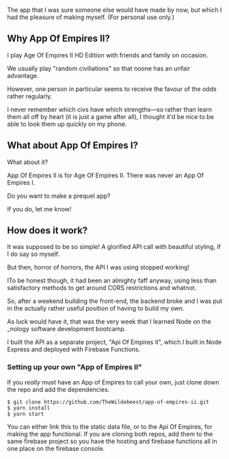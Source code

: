 The app that I was sure someone else would have made by now, but which I had the pleasure of making myself. (For personal use only.)

## Why App Of Empires II?

I play Age Of Empires II HD Edition with friends and family on occasion.

We usually play "random civiliations" so that noone has an unfair advantage.

However, one person in particular seems to receive the favour of the odds rather regularly.

I never remember which civs have which strengths—so rather than learn them all off by heart (it is just a game after all), I thought
it'd be nice to be able to look them up quickly on my phone.

## What about App Of Empires I?

What about it?

App Of Empires II is for Age Of Empires II. There was never an App Of Empires I.

Do you want to make a prequel app?

If you do, let me know!


## How does it work?

It was supposed to be so simple! A glorified API call with beautiful styling, if I do say so myself.

But then, horror of horrors, the API I was using stopped working!

ITo be honest though, it had been an almighty faff anyway, using less than satisfactory methods to get around CORS restrictions and whatnot.

So, after a weekend building the front-end, the backend broke and I was put in the actually rather useful position of having to build my own.

As luck would have it, that was the very week that I learned Node on the \_nology software development bootcamp.

I built the API as a separate project, "Api Of Empires II", which I built in Node Express and deployed with Firebase Functions.

### Setting up your own "App of Empires II"

If you *really* must have an App of Empires to call your own, just clone down the repo and add the dependencies.

```
$ git clone https://github.com/TheWildebeest/app-of-empires-ii.git
$ yarn install
$ yarn start
```
You can either link this to the static data file, or to the Api Of Empires, for making the app functional. If you are cloning both repos, add them to the same firebase project so you have the hosting and firebase functions all in one place on the firebase console.
